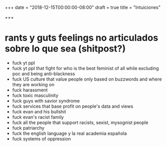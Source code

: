 +++
date = "2018-12-15T00:00:00-08:00"
draft = true
title = "Intuiciones"

+++

# rants y guts feelings no articulados sobre lo que sea (shitpost?)

- fuck yt ppl
- fuck yt ppl that fight for who is the best feminist of all while excluding poc and being anti-blackness
- fuck US culture that value people only based on buzzwords and where they are working on
- fuck harassment
- fuck toxic masculinity
- fuck guys with savior syndrome
- fuck services that base profit on people's data and views
- fuck evan and his bullshit
- fuck evan's racist family
- fuck all the people that support racists, sexist, mysognist people
- fuck patriarchy
- fuck the english language y la real academia española
- fuck systems of oppression
